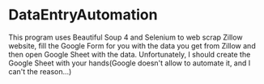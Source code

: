 # DataEntryAutomation
This program uses Beautiful Soup 4 and Selenium to web scrap Zillow website, fill the Google Form for you with the data you get from Zillow and then open Google Sheet with the data.
Unfortunately, I should create the Google Sheet with your hands(Google doesn't allow to automate it, and I can't the reason...)
